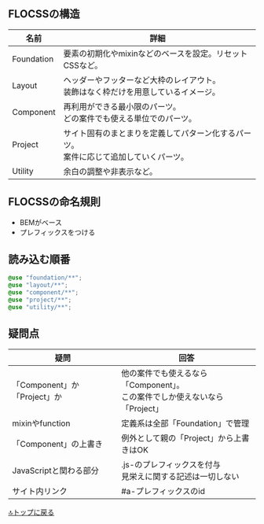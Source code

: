 ## FLOCSSの構造

|名前|詳細|
|-|-|
|Foundation|要素の初期化やmixinなどのベースを設定。リセットCSSなど。|
|Layout|ヘッダーやフッターなど大枠のレイアウト。<br>装飾はなく枠だけを用意しているイメージ。|
|Component|再利用ができる最小限のパーツ。<br>どの案件でも使える単位でのパーツ。|
|Project|サイト固有のまとまりを定義してパターン化するパーツ。<br>案件に応じて追加していくパーツ。|
|Utility|余白の調整や非表示など。|

## FLOCSSの命名規則

- BEMがベース
- プレフィックスをつける

## 読み込む順番

```scss
@use "foundation/**";
@use "layout/**";
@use "component/**";
@use "project/**";
@use "utility/**";
```

## 疑問点

|疑問|回答|
|-|-|
|「Component」か「Project」か|他の案件でも使えるなら「Component」。<br>この案件でしか使えないなら「Project」|
|mixinやfunction|定義系は全部「Foundation」で管理|
|「Component」の上書き|例外として親の「Project」から上書きはOK|
|JavaScriptと関わる部分|.js-のプレフィックスを付与<br>見栄えに関する記述は一切しない|
|サイト内リンク|#a-プレフィックスのid|

[🔝トップに戻る](../README.md)